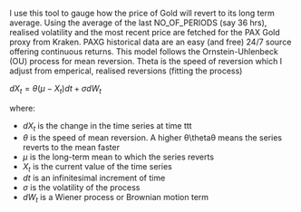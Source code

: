 I use this tool to gauge how the price of Gold will revert to its long term average. Using the average of the last NO_OF_PERIODS (say 36 hrs), realised volatility and the most recent price are fetched for the PAX Gold proxy from Kraken. PAXG historical data are an easy (and free) 24/7 source offering continuous returns. This model follows the Ornstein-Uhlenbeck (OU) process for mean reversion. Theta is the speed of reversion which I adjust from emperical, realised reversions (fitting the process)

$d X_t​=θ(μ−X_t​)dt+σd W_t​$

where:

- $dX_t$ is the change in the time series at time ttt
- $\theta$ is the speed of mean reversion. A higher θ\thetaθ means the series reverts to the mean faster
- $\mu$ is the long-term mean to which the series reverts
- $X_t$​ is the current value of the time series
- $dt$ is an infinitesimal increment of time
- $\sigma$ is the volatility of the process
- $dW_t$ is a Wiener process or Brownian motion term

